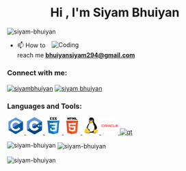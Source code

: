 <h1 align="center">Hi , I'm Siyam Bhuiyan</h1>
<p align="left"> <img src="https://komarev.com/ghpvc/?username=siyam-bhuiyan&label=Profile%20views&color=0e75b6&style=flat" alt="siyam-bhuiyan" /> </p>

<img align="right" alt="Coding" width="400" src="https://www.google.com/url?sa=i&url=https%3A%2F%2Ftenor.com%2Fsearch%2Fcat-typing-gif-gifs&psig=AOvVaw2CJ5dCAFaYOeY_6LL29pC9&ust=1696339343245000&source=images&cd=vfe&opi=89978449&ved=0CBEQjRxqFwoTCJCerOG614EDFQAAAAAdAAAAABBn">

- 📫 How to reach me **bhuiyansiyam294@gmail.com**

<h3 align="left">Connect with me:</h3>
<p align="left">
<a href="https://linkedin.com/in/siyambhuiyan" target="blank"><img align="center" src="https://raw.githubusercontent.com/rahuldkjain/github-profile-readme-generator/master/src/images/icons/Social/linked-in-alt.svg" alt="siyambhuiyan" height="30" width="40" /></a>
<a href="https://fb.com/siyam bhuiyan" target="blank"><img align="center" src="https://raw.githubusercontent.com/rahuldkjain/github-profile-readme-generator/master/src/images/icons/Social/facebook.svg" alt="siyam bhuiyan" height="30" width="40" /></a>
</p>

<h3 align="left">Languages and Tools:</h3>
<p align="left"> <a href="https://www.cprogramming.com/" target="_blank" rel="noreferrer"> <img src="https://raw.githubusercontent.com/devicons/devicon/master/icons/c/c-original.svg" alt="c" width="40" height="40"/> </a> <a href="https://www.w3schools.com/cpp/" target="_blank" rel="noreferrer"> <img src="https://raw.githubusercontent.com/devicons/devicon/master/icons/cplusplus/cplusplus-original.svg" alt="cplusplus" width="40" height="40"/> </a> <a href="https://www.w3schools.com/css/" target="_blank" rel="noreferrer"> <img src="https://raw.githubusercontent.com/devicons/devicon/master/icons/css3/css3-original-wordmark.svg" alt="css3" width="40" height="40"/> </a> <a href="https://www.w3.org/html/" target="_blank" rel="noreferrer"> <img src="https://raw.githubusercontent.com/devicons/devicon/master/icons/html5/html5-original-wordmark.svg" alt="html5" width="40" height="40"/> </a> <a href="https://www.linux.org/" target="_blank" rel="noreferrer"> <img src="https://raw.githubusercontent.com/devicons/devicon/master/icons/linux/linux-original.svg" alt="linux" width="40" height="40"/> </a> <a href="https://www.oracle.com/" target="_blank" rel="noreferrer"> <img src="https://raw.githubusercontent.com/devicons/devicon/master/icons/oracle/oracle-original.svg" alt="oracle" width="40" height="40"/> </a> <a href="https://www.qt.io/" target="_blank" rel="noreferrer"> <img src="https://upload.wikimedia.org/wikipedia/commons/0/0b/Qt_logo_2016.svg" alt="qt" width="40" height="40"/> </a> </p>

<p><img align="left" src="https://github-readme-stats.vercel.app/api/top-langs?username=siyam-bhuiyan&show_icons=true&locale=en&layout=compact" alt="siyam-bhuiyan" /></p>

<p>&nbsp;<img align="center" src="https://github-readme-stats.vercel.app/api?username=siyam-bhuiyan&show_icons=true&locale=en" alt="siyam-bhuiyan" /></p>

<p><img align="center" src="https://github-readme-streak-stats.herokuapp.com/?user=siyam-bhuiyan&" alt="siyam-bhuiyan" /></p>
